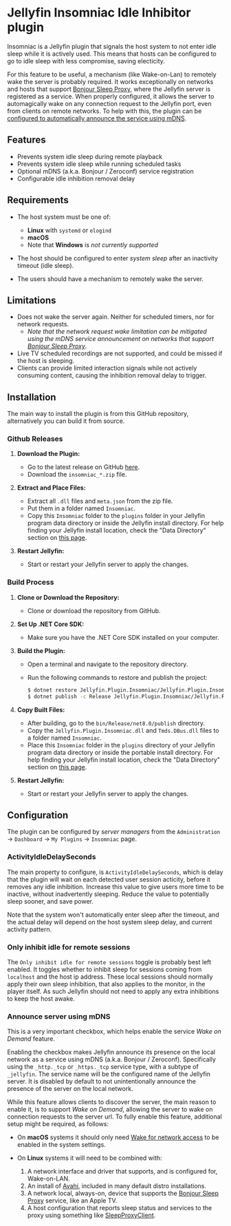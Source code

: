 # Jellyfin Insomniac Idle Inhibitor plugin

Insomniac is a Jellyfin plugin that signals the host system to not enter idle sleep while
it is actively used. This means that hosts can be configured to go to idle sleep with less compromise, saving electicity.

For this feature to be useful, a mechanism (like Wake-on-Lan) to remotely wake the server
is probably required. It works exceptionally on networks and hosts that support
[Bonjour Sleep Proxy](https://en.wikipedia.org/wiki/Bonjour_Sleep_Proxy), where the Jellyfin
server is registered as a service. When properly configured, it allows the server to automagically
wake on any connection request to the Jellyfin port, even from clients on remote networks.
To help with this, the plugin can be [configured to automatically announce the service using mDNS](#announce-server-using-mdns).

## Features

- Prevents system idle sleep during remote playback
- Prevents system idle sleep while running scheduled tasks
- Optional mDNS (a.k.a. Bonjour / Zeroconf) service registration
- Configurable idle inhibition removal delay

## Requirements

- The host system must be one of:
  - **Linux** with `systemd` or `elogind`
  - **macOS**
  - Note that **Windows** is *not currently supported*

- The host should be configured to enter *system sleep* after an inactivity timeout (idle sleep).

- The users should have a mechanism to remotely wake the server.

## Limitations

- Does not wake the server again. Neither for scheduled timers, nor for network requests.
  - *Note that the network request wake limitation can be mitigated using the mDNS service announcement
  on networks that support [Bonjour Sleep Proxy](https://en.wikipedia.org/wiki/Bonjour_Sleep_Proxy)*.
- Live TV scheduled recordings are not supported, and could be missed if the host is sleeping.
- Clients can provide limited interaction signals while not actively consuming content, causing the inhibition removal delay to trigger.

## Installation

The main way to install the plugin is from this GitHub repository, alternatively
you can build it from source.

### Github Releases

1. **Download the Plugin:**
   - Go to the latest release on GitHub [here](https://github.com/kanongil/jellyfin-plugin-insomniac/releases/latest).
   - Download the `insomniac_*.zip` file.

1. **Extract and Place Files:**
   - Extract all `.dll` files and `meta.json` from the zip file.
   - Put them in a folder named `Insomniac`.
   - Copy this `Insomniac` folder to the `plugins` folder in your Jellyfin program
     data directory or inside the Jellyfin install directory. For help finding
     your Jellyfin install location, check the "Data Directory" section on
     [this page](https://jellyfin.org/docs/general/administration/configuration.html).

1. **Restart Jellyfin:**
   - Start or restart your Jellyfin server to apply the changes.

### Build Process

1. **Clone or Download the Repository:**
   - Clone or download the repository from GitHub.

1. **Set Up .NET Core SDK:**
   - Make sure you have the .NET Core SDK installed on your computer.

1. **Build the Plugin:**
   - Open a terminal and navigate to the repository directory.
   - Run the following commands to restore and publish the project:

     ```sh
     $ dotnet restore Jellyfin.Plugin.Insomniac/Jellyfin.Plugin.Insomniac.csproj
     $ dotnet publish -c Release Jellyfin.Plugin.Insomniac/Jellyfin.Plugin.Insomniac.csproj
     ```

1. **Copy Built Files:**
   - After building, go to the `bin/Release/net8.0/publish` directory.
   - Copy the `Jellyfin.Plugin.Insomniac.dll` and `Tmds.DBus.dll` files to a folder named `Insomniac`.
   - Place this `Insomniac` folder in the `plugins` directory of your Jellyfin
     program data directory or inside the portable install directory. For help
     finding your Jellyfin install location, check the "Data Directory" section
     on [this page](https://jellyfin.org/docs/general/administration/configuration.html).

1. **Restart Jellyfin:**
   - Start or restart your Jellyfin server to apply the changes.

## Configuration

The plugin can be configured by *server managers* from the `Administration` -> `Dashboard` -> `My Plugins` -> `Insomniac` page.

### ActivityIdleDelaySeconds

The main property to configure, is `ActivityIdleDelaySeconds`, which is delay that the
plugin will wait on each detected user session acticity, before it removes any idle
inhibition. Increase this value to give users more time to be inactive, without
inadvertently sleeping. Reduce the value to potentially sleep sooner, and save power.

Note that the system won't automatically enter sleep after the timeout, and the actual
delay will depend on the host system sleep delay, and current activity pattern.

### Only inhibit idle for remote sessions

The `Only inhibit idle for remote sessions` toggle is probably best left enabled. It toggles
whether to inhibit sleep for sessions coming from `localhost` and the host ip address. These
local sessions should normally apply their own sleep inhibition, that also applies to the
monitor, in the player itself. As such Jellyfin should not need to apply any extra
inhibitions to keep the host awake.

### Announce server using mDNS

This is a very important checkbox, which helps enable the service *Wake on Demand* feature.

Enabling the checkbox makes Jellyfin announce its presence on the local network as a service
using mDNS (a.k.a. Bonjour / Zeroconf). Specifically using the `_http._tcp` or `_https._tcp`
service type, with a subtype of `_jellyfin`. The service name will be the configured name of
the Jellyfin server.
It is disabled by default to not unintentionally announce the presence of the server on the
local network.

While this feature allows clients to discover the server, the main reason to enable it, is
to support *Wake on Demand*, allowing the server to wake on connection requests to the
server url. To fully enable this feature, additional setup might be required, as follows:

- On **macOS** systems it should only need [Wake for network access](https://support.apple.com/en-gb/guide/mac-help/mh27905/mac)
to be enabled in the system settings.

- On **Linux** systems it will need to be combined with:

    1. A network interface and driver that supports, and is configured for, Wake-on-LAN.
    1. An install of [Avahi](https://avahi.org), included in many default distro installations.
    1. A network local, always-on, device that supports the
    [Bonjour Sleep Proxy](https://en.wikipedia.org/wiki/Bonjour_Sleep_Proxy) service, like an Apple TV.
    1. A host configuration that reports sleep status and services to the proxy using something
    like [SleepProxyClient](https://github.com/awein/SleepProxyClient).
